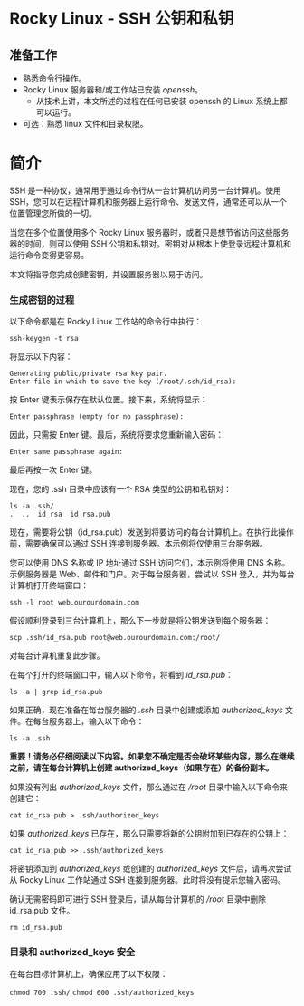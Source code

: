 # Rocky Linux - SSH 公钥和私钥

## 准备工作

* 熟悉命令行操作。
* Rocky Linux 服务器和/或工作站已安装 *openssh*。
    * 从技术上讲，本文所述的过程在任何已安装 openssh 的 Linux 系统上都可以运行。
* 可选：熟悉 linux 文件和目录权限。

# 简介

SSH 是一种协议，通常用于通过命令行从一台计算机访问另一台计算机。使用 SSH，您可以在远程计算机和服务器上运行命令、发送文件，通常还可以从一个位置管理您所做的一切。

当您在多个位置使用多个 Rocky Linux 服务器时，或者只是想节省访问这些服务器的时间，则可以使用 SSH 公钥和私钥对。密钥对从根本上使登录远程计算机和运行命令变得更容易。

本文将指导您完成创建密钥，并设置服务器以易于访问。

### 生成密钥的过程

以下命令都是在 Rocky Linux 工作站的命令行中执行：

`ssh-keygen -t rsa`

将显示以下内容：

```
Generating public/private rsa key pair.
Enter file in which to save the key (/root/.ssh/id_rsa):
```

按 Enter 键表示保存在默认位置。接下来，系统将显示：

`Enter passphrase (empty for no passphrase):`

因此，只需按 Enter 键。最后，系统将要求您重新输入密码：

`Enter same passphrase again:`

最后再按一次 Enter 键。

现在，您的 .ssh 目录中应该有一个 RSA 类型的公钥和私钥对：

```
ls -a .ssh/
.  ..  id_rsa  id_rsa.pub
```

现在，需要将公钥（id_rsa.pub）发送到将要访问的每台计算机上。在执行此操作前，需要确保可以通过 SSH 连接到服务器。本示例将仅使用三台服务器。

您可以使用 DNS 名称或 IP 地址通过 SSH 访问它们，本示例将使用 DNS 名称。示例服务器是 Web、邮件和门户。对于每台服务器，尝试以 SSH 登入，并为每台计算机打开终端窗口：

`ssh -l root web.ourourdomain.com` 

假设顺利登录到三台计算机上，那么下一步就是将公钥发送到每个服务器：

`scp .ssh/id_rsa.pub root@web.ourourdomain.com:/root/` 

对每台计算机重复此步骤。

在每个打开的终端窗口中，输入以下命令，将看到 *id_rsa.pub*：

`ls -a | grep id_rsa.pub` 

如果正确，现在准备在每台服务器的 *.ssh* 目录中创建或添加 *authorized_keys* 文件。在每台服务器上，输入以下命令：

`ls -a .ssh` 

**重要！请务必仔细阅读以下内容。如果您不确定是否会破坏某些内容，那么在继续之前，请在每台计算机上创建 authorized_keys（如果存在）的备份副本。**

如果没有列出 *authorized_keys* 文件，那么通过在 _/root_ 目录中输入以下命令来创建它：

`cat id_rsa.pub > .ssh/authorized_keys`

如果 _authorized_keys_ 已存在，那么只需要将新的公钥附加到已存在的公钥上：

`cat id_rsa.pub >> .ssh/authorized_keys`

将密钥添加到 _authorized_keys_ 或创建的 _authorized_keys_ 文件后，请再次尝试从 Rocky Linux 工作站通过 SSH 连接到服务器。此时将没有提示您输入密码。

确认无需密码即可进行 SSH 登录后，请从每台计算机的 _/root_ 目录中删除 id_rsa.pub 文件。

`rm id_rsa.pub`

### 目录和 authorized_keys 安全

在每台目标计算机上，确保应用了以下权限：

`chmod 700 .ssh/`
`chmod 600 .ssh/authorized_keys`



